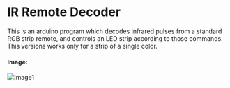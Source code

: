 # IR Remote Decoder
This is an arduino program which decodes infrared pulses from a standard RGB strip remote, and controls an LED strip according to those commands. This versions works only for a strip of a single color.

#### Image:

![](https://pcbx.us/muny/cecj.png "image1")
